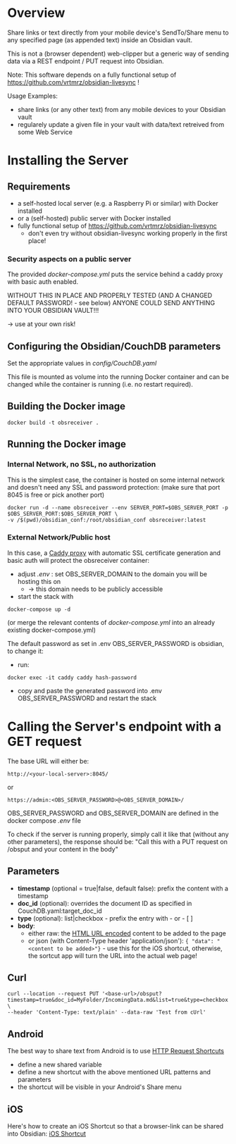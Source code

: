 # Overview

Share links or text directly from your mobile device's SendTo/Share menu to any specified page (as appended text) inside an Obsidian vault. 

This is not a (browser dependent) web-clipper but a generic way of sending data via a REST endpoint / PUT request into Obsidian.

Note: This software depends on a fully functional setup of https://github.com/vrtmrz/obsidian-livesync !

Usage Examples:
- share links (or any other text) from any mobile devices to your Obsidian vault
- regularely update a given file in your vault with data/text retreived from some Web Service

# Installing the Server

## Requirements

- a self-hosted local server (e.g. a Raspberry Pi or similar) with Docker installed
- or a (self-hosted) public server with Docker installed
- fully functional setup of https://github.com/vrtmrz/obsidian-livesync
  - don't even try without obsidian-livesync working properly in the first place!

### Security aspects on a public server

The provided *docker-compose.yml* puts the service behind a caddy proxy with basic auth enabled.

WITHOUT THIS IN PLACE AND PROPERLY TESTED (AND A CHANGED DEFAULT PASSWORD! - see below) ANYONE COULD SEND ANYTHING INTO YOUR OBSIDIAN VAULT!!!

-> use at your own risk!

## Configuring the Obsidian/CouchDB parameters

Set the appropriate values in *config/CouchDB.yaml*

This file is mounted as volume into the running Docker container and can be changed while the container is running (i.e. no restart required).

## Building the Docker image

```
docker build -t obsreceiver .
```

## Running the Docker image

### Internal Network, no SSL, no authorization

This is the simplest case, the container is hosted on some internal network and doesn't need any SSL and password protection: (make sure that port 8045 is free or pick another port)

```
docker run -d --name obsreceiver --env SERVER_PORT=$OBS_SERVER_PORT -p $OBS_SERVER_PORT:$OBS_SERVER_PORT \
-v /$(pwd)/obsidian_conf:/root/obsidian_conf obsreceiver:latest
```

### External Network/Public host

In this case, a [Caddy proxy](https://github.com/lucaslorentz/caddy-docker-proxy) with automatic SSL certificate generation and basic auth will protect the obsreceiver container:

- adjust *.env* : set OBS_SERVER_DOMAIN to the domain you will be hosting this on
  - -> this domain needs to be publicly accessible
- start the stack with

```
docker-compose up -d
```

(or merge the relevant contents of *docker-compose.yml* into an already existing docker-compose.yml)

The default password as set in .env OBS_SERVER_PASSWORD is obsidian, to change it:

- run:
```
docker exec -it caddy caddy hash-password
```
- copy and paste the generated password into .env OBS_SERVER_PASSWORD and restart the stack

# Calling the Server's endpoint with a GET request

The base URL will either be:

`http://<your-local-server>:8045/`

or

`https://admin:<OBS_SERVER_PASSWORD>@<OBS_SERVER_DOMAIN>/`

OBS_SERVER_PASSWORD and OBS_SERVER_DOMAIN are defined in the docker compose *.env* file

To check if the server is running properly, simply call it like that (without any other parameters), the response should be:
"Call this with a PUT request on /obsput and your content in the body"

## Parameters

- **timestamp** (optional = true|false, default false): prefix the content with a timestamp
- **doc_id** (optional): overrides the document ID as specified in CouchDB.yaml:target_doc_id
- **type** (optional): list|checkbox - prefix the entry with - or - [ ]
- **body**: 
  - either raw: the [HTML URL encoded](https://www.w3schools.com/tags/ref_urlencode.ASP) content to be added to the page
  - or json (with Content-Type header 'application/json'): `{ "data": "<content to be added>"}` - use this for the iOS shortcut, otherwise, the sortcut app will turn the URL into the actual web page!

## Curl

```
curl --location --request PUT '<base-url>/obsput?timestamp=true&doc_id=MyFolder/IncomingData.md&list=true&type=checkbox' \
--header 'Content-Type: text/plain' --data-raw 'Test from cUrl'
```

## Android

The best way to share text from Android is to use [HTTP Request Shortcuts](https://play.google.com/store/apps/details?id=ch.rmy.android.http_shortcuts&hl=de&gl=US)

- define a new shared variable
- define a new shortcut with the above mentioned URL patterns and parameters
- the shortcut will be visible in your Android's Share menu

## iOS

Here's how to create an iOS Shortcut so that a browser-link can be shared into Obsidian: [iOS Shortcut](iOS-Shortcut.md)
